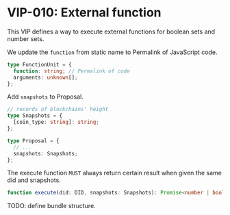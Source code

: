 # VIP-010: External function

This VIP defines a way to execute external functions for boolean sets and number sets.

We update the `function` from static name to Permalink of JavaScript code.

```ts
type FunctionUnit = {
  function: string; // Permalink of code
  arguments: unknown[];
};
```

Add `snapshots` to Proposal.

```ts
// records of blockchains' height
type Snapshots = {
  [coin_type: string]: string;
};

type Proposal = {
  // ...
  snapshots: Snapshots;
};
```

The execute function `MUST` always return certain result when given the same did and snapshots.

```ts
function execute(did: DID, snapshots: Snapshots): Promise<number | boolean>;
```

TODO: define bundle structure.
